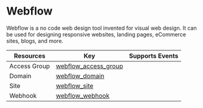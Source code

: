 Webflow
=======
Webflow is a no code web design tool invented for visual web design. It can be used for designing responsive websites, landing pages, eCommerce sites, blogs, and more. 

| **Resources** | **Key**                                             | **Supports Events** |
| ------------- | --------------------------------------------------- | ------------------- |
| Access Group  | [webflow\_access\_group](webflow\_access\_group.md) |                     |
| Domain        | [webflow\_domain](webflow\_domain.md)               |                     |
| Site          | [webflow\_site](webflow\_site.md)                   |                     |
| Webhook       | [webflow\_webhook](webflow\_webhook.md)             |                     |
